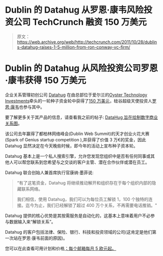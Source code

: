 # Dublin 的 Datahug 从罗恩·康韦风险投资公司 TechCrunch 融资 150 万美元

> 原文：<https://web.archive.org/web/http://techcrunch.com/2011/10/28/dublins-datahug-raises-1-5-million-from-ron-conway-vc-firm/>

# Dublin 的 Datahug 从风险投资公司罗恩·康韦获得 150 万美元

企业关系管理初创公司 [Datahug](https://web.archive.org/web/20230203072735/http://www.datahug.com/) 在由总部位于爱尔兰的[Oyster Technology Investments](https://web.archive.org/web/20230203072735/http://www.crunchbase.com/financial-organization/oyster-technology-investments)牵头的一轮种子资金轮中获得了[150 万美元](https://web.archive.org/web/20230203072735/http://www.crunchbase.com/company/datahug)，硅谷超级天使投资人[罗恩·康韦](https://web.archive.org/web/20230203072735/http://www.crunchbase.com/person/ron-conway)也参与其中。

要了解更多关于其产品的信息，请查看我之前的帖子: [DataHug 旨在绘制数字商业关系图](https://web.archive.org/web/20230203072735/https://techcrunch.com/2010/11/09/datahug/)。

该公司去年赢得了都柏林网络峰会(Dublin Web Summit)的天才创业火花大赛(Spark of Genius startup competition ),并获得了价值 3 万€的奖金，因此 Datahug 显然决定在今天晚些时候，即今年的活动上宣布种子资本轮。

Datahug 基本上是一个私人搜索引擎，允许您发现您组织中是否有任何同事或其他人可以帮您联系到您希望与之交谈的客户主管、潜在合作伙伴或潜在员工。

Datahug 联合创始人兼首席执行官康纳·墨菲说:

> “有了这笔资金，Datahug 将继续推动解开和组织存在于每个组织内部的隐藏联系网络。
> 
> 我们相信，使用 Datahug，我们可以为每位员工解锁 1，100 个独特的连接。迄今为止，我们已经解锁了超过 400 万个关系，不再需要电话推销。"

Datahug 提供的核心优势是其按需服务是自动化的，这基本上意味着用户不必参与数据输入来“解锁关系”。

Datahug 的客户包括法律、保险、银行、科技和投资领域的公司(这肯定是他们第一次站在罗恩·康韦前面的原因)。

您可以在此查看可用计划和价格[；每个邮箱每月 5 欧元起。](https://web.archive.org/web/20230203072735/http://datahug.com/plans/)